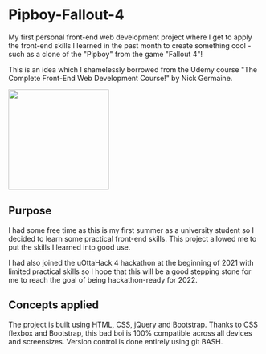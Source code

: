 # Pipboy-Fallout-4
My first personal front-end web development project where I get to apply the front-end skills I learned in the past month to create something cool - such as a clone of the
"Pipboy" from the game "Fallout 4"! 

This is an idea which I shamelessly borrowed from the Udemy course "The Complete Front-End Web Development Course!" by Nick Germaine.

<img src="https://user-images.githubusercontent.com/67518620/120380525-47a68600-c2ef-11eb-9603-0c8dcc16f983.png" width=auto height="200">

## Purpose
I had some free time as this is my first summer as a university student so I decided to learn some practical front-end skills. This project allowed me to put the skills I learned
into good use. 

I had also joined the uOttaHack 4 hackathon at the beginning of 2021 with limited practical skills so I hope that this will be a good stepping stone for me to reach the 
goal of being hackathon-ready for 2022.


## Concepts applied
The project is built using HTML, CSS, jQuery and Bootstrap.
Thanks to CSS flexbox and Bootstrap, this bad boi is 100% compatible across all devices and screensizes.
Version control is done entirely using git BASH.
